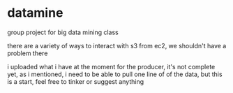 # datamine
group project for big data mining class


there are a variety of ways to interact with s3 from ec2, we shouldn't have a problem there

i uploaded what i have at the moment for the producer, it's not complete yet, as i mentioned, i need to be able to pull one line of of the data, but this is a start, feel free to tinker or suggest anything
